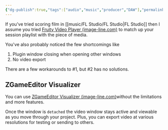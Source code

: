 ```yaml
---
{"dg-publish":true,"tags":["audio","music","producer","DAW"],"permalink":"/music/FL Studio/Use ZGameEditor over Fruity Video Player for Scoring Film/","dgPassFrontmatter":true}
---
```


If you've tried scoring film in [[music/FL Studio/FL Studio\|FL Studio]] then I assume you tried [Fruity Video Player (image-line.com)](https://www.image-line.com/fl-studio-learning/fl-studio-online-manual/html/plugins/Fruity%20Video%20Player.htm) to match up your session playlist with the piece of media. 

You've also probably noticed the few shortcomings like 

1. Plugin window closing when opening other windows
2. No video export

There are a few workarounds to #1, but #2 has no solutions.

## ZGameEditor Visualizer
You can use [ZGameEditor Visualizer (image-line.com)](https://www.image-line.com/fl-studio-learning/fl-studio-online-manual/html/plugins/ZGameEditor%20Visualizer.htm)without the limitations and more features.

Once the window is `detached` the video window stays active and viewable as you move through your project. Plus, you can export video at various resolutions for testing or sending to others.